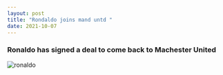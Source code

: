 ```yaml
---
layout: post
title: "Rondaldo joins mand untd "
date: 2021-10-07
---
```


### Ronaldo has signed a deal to come back to Machester United

![ronaldo](https://i.guim.co.uk/img/media/31abcbea30606f80c019f3fb9904c211b7381063/0_134_3500_2101/master/3500.jpg?width=1200&height=1200&quality=85&auto=format&fit=crop&s=88217583803903eb43b150ec869f0fc7)
